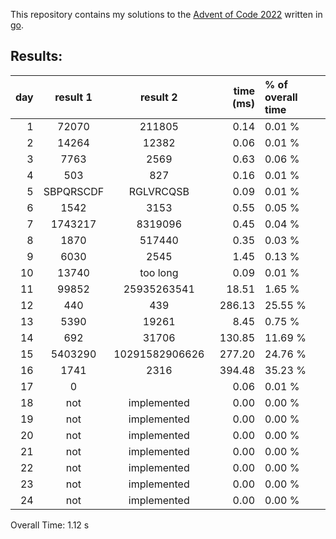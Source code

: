 This repository contains my solutions to the [Advent of Code 2022](https://adventofcode.com/2022) written in [go](https://go.dev/).

## Results:
day | result 1        | result 2        | time (ms) | % of overall time
--: | :-------------: | :--------------:| --------: | :--------
  1 | 72070           | 211805          |      0.14 |  0.01 %
  2 | 14264           | 12382           |      0.06 |  0.01 %
  3 | 7763            | 2569            |      0.63 |  0.06 %
  4 | 503             | 827             |      0.16 |  0.01 %
  5 | SBPQRSCDF       | RGLVRCQSB       |      0.09 |  0.01 %
  6 | 1542            | 3153            |      0.55 |  0.05 %
  7 | 1743217         | 8319096         |      0.45 |  0.04 %
  8 | 1870            | 517440          |      0.35 |  0.03 %
  9 | 6030            | 2545            |      1.45 |  0.13 %
 10 | 13740           | too long        |      0.09 |  0.01 %
 11 | 99852           | 25935263541     |     18.51 |  1.65 %
 12 | 440             | 439             |    286.13 | 25.55 %
 13 | 5390            | 19261           |      8.45 |  0.75 %
 14 | 692             | 31706           |    130.85 | 11.69 %
 15 | 5403290         | 10291582906626  |    277.20 | 24.76 %
 16 | 1741            | 2316            |    394.48 | 35.23 %
 17 | 0               |                 |      0.06 |  0.01 %
 18 | not             | implemented     |      0.00 |  0.00 %
 19 | not             | implemented     |      0.00 |  0.00 %
 20 | not             | implemented     |      0.00 |  0.00 %
 21 | not             | implemented     |      0.00 |  0.00 %
 22 | not             | implemented     |      0.00 |  0.00 %
 23 | not             | implemented     |      0.00 |  0.00 %
 24 | not             | implemented     |      0.00 |  0.00 %

Overall Time: 1.12 s




